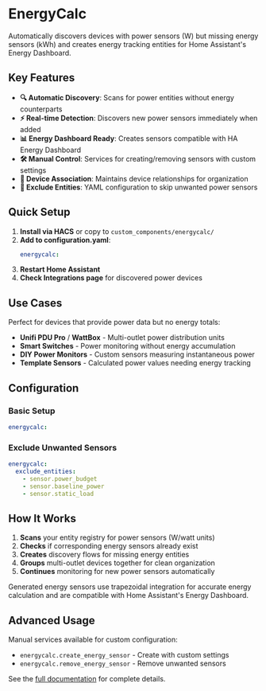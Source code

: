 # EnergyCalc

Automatically discovers devices with power sensors (W) but missing energy sensors (kWh) and creates energy tracking entities for Home Assistant's Energy Dashboard.

## Key Features

- **🔍 Automatic Discovery**: Scans for power entities without energy counterparts
- **⚡ Real-time Detection**: Discovers new power sensors immediately when added  
- **📊 Energy Dashboard Ready**: Creates sensors compatible with HA Energy Dashboard
- **🛠️ Manual Control**: Services for creating/removing sensors with custom settings
- **🔗 Device Association**: Maintains device relationships for organization
- **🚫 Exclude Entities**: YAML configuration to skip unwanted power sensors

## Quick Setup

1. **Install via HACS** or copy to `custom_components/energycalc/`
2. **Add to configuration.yaml**:
   ```yaml
   energycalc:
   ```
3. **Restart Home Assistant**
4. **Check Integrations page** for discovered power devices

## Use Cases

Perfect for devices that provide power data but no energy totals:
- **Unifi PDU Pro** / **WattBox** - Multi-outlet power distribution units
- **Smart Switches** - Power monitoring without energy accumulation  
- **DIY Power Monitors** - Custom sensors measuring instantaneous power
- **Template Sensors** - Calculated power values needing energy tracking

## Configuration

### Basic Setup
```yaml
energycalc:
```

### Exclude Unwanted Sensors
```yaml
energycalc:
  exclude_entities:
    - sensor.power_budget
    - sensor.baseline_power
    - sensor.static_load
```

## How It Works

1. **Scans** your entity registry for power sensors (W/watt units)
2. **Checks** if corresponding energy sensors already exist
3. **Creates** discovery flows for missing energy entities
4. **Groups** multi-outlet devices together for clean organization
5. **Continues** monitoring for new power sensors automatically

Generated energy sensors use trapezoidal integration for accurate energy calculation and are compatible with Home Assistant's Energy Dashboard.

## Advanced Usage

Manual services available for custom configuration:
- `energycalc.create_energy_sensor` - Create with custom settings
- `energycalc.remove_energy_sensor` - Remove unwanted sensors

See the [full documentation](https://github.com/zacs/energycalc) for complete details.